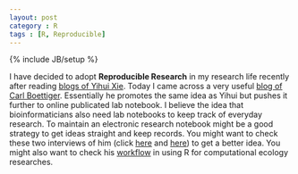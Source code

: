 ```yaml
---
layout: post
category : R
tags : [R, Reproducible]
---
```

{% include JB/setup %}


I have decided to adopt **Reproducible Research** in my research life recently after reading [blogs of Yihui Xie](http://yihui.name/knitr/). Today I came across a very useful [blog of Carl Boettiger](http://www.carlboettiger.info/index.html). Essentially he promotes the same idea as Yihui but pushes it further to online publicated lab notebook. I believe the idea that bioinformaticians also need lab notebooks to keep track of everyday research. To maintain an electronic research notebook might be a good strategy to get ideas straight and keep records. You might want to check these two interviews of him (click [here](http://www.nature.com/naturejobs/science/articles/10.1038/nj7434-711a) and [here](http://sciencecareers.sciencemag.org/career_magazine/previous_issues/articles/2010_04_09/caredit.a1000036)) to get a better idea. You might also want to check his [workflow](http://www.carlboettiger.info/2012/05/06/research-workflow.html) in using R for computational ecology researches. 
